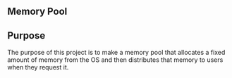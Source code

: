 Memory Pool
------
## Purpose
The purpose of this project is to make a memory pool that allocates a fixed amount of memory from the OS and then distributes that memory to users when they request it.
